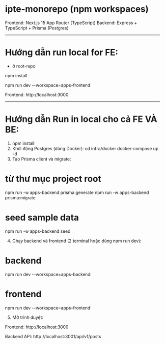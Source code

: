# ipte-monorepo (npm workspaces)

Frontend: Next.js 15 App Router (TypeScript)
Backend: Express + TypeScript + Prisma (Postgres)

---

# Hướng dẫn run local for FE:

-   ở root-repo

npm install

npm run dev --workspace=apps-frontend

Frontend: http://localhost:3000

---

# Hướng dẫn Run in local cho cả FE VÀ BE:

1. npm install
2. Khởi động Postgres (dùng Docker):
   cd infra/docker
   docker-compose up -d
3. Tạo Prisma client và migrate:

# từ thư mục project root

npm run -w apps-backend prisma:generate
npm run -w apps-backend prisma:migrate

# seed sample data

npm run -w apps-backend seed

4. Chạy backend và frontend (2 terminal hoặc dùng npm run dev):

# backend

npm run dev --workspace=apps-backend

# frontend

npm run dev --workspace=apps-frontend

5. Mở trình duyệt:

Frontend: http://localhost:3000

Backend API: http://localhost:3001/api/v1/posts
